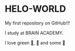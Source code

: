 # HELO-WORLD

My first repository on GitHub!!!

I study at BRAIN ACADEMY.

I love green :tea:, :candy: and some :cake:

